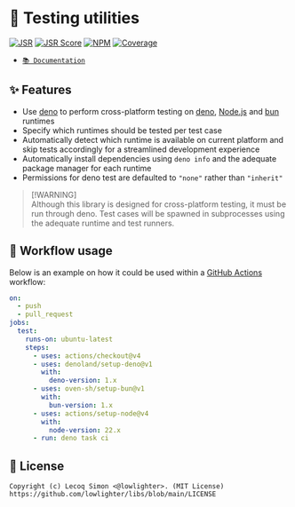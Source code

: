 # 🧪 Testing utilities

[![JSR](https://jsr.io/badges/@libs/testing)](https://jsr.io/@libs/testing) [![JSR Score](https://jsr.io/badges/@libs/testing/score)](https://jsr.io/@libs/testing)
[![NPM](https://img.shields.io/npm/v/@lowlighter%2Ftesting?logo=npm&labelColor=cb0000&color=183e4e)](https://www.npmjs.com/package/@lowlighter/testing) [![Coverage](https://libs-coverage.lecoq.io/testing/badge.svg)](https://libs-coverage.lecoq.io/testing)

- [`📚 Documentation`](https://jsr.io/@libs/testing/doc)

## ✨ Features

- Use [deno](https://deno.com) to perform cross-platform testing on [deno](https://deno.com), [Node.js](https://nodejs.org) and [bun](https://bun.sh) runtimes
- Specify which runtimes should be tested per test case
- Automatically detect which runtime is available on current platform and skip tests accordingly for a streamlined development experience
- Automatically install dependencies using `deno info` and the adequate package manager for each runtime
- Permissions for deno test are defaulted to `"none"` rather than `"inherit"`

> [!WARNING]\
> Although this library is designed for cross-platform testing, it must be run through deno. Test cases will be spawned in subprocesses using the adequate runtime and test runners.

## 🤖 Workflow usage

Below is an example on how it could be used within a [GitHub Actions](https://github.com/features/actions) workflow:

```yaml
on:
  - push
  - pull_request
jobs:
  test:
    runs-on: ubuntu-latest
    steps:
      - uses: actions/checkout@v4
      - uses: denoland/setup-deno@v1
        with:
          deno-version: 1.x
      - uses: oven-sh/setup-bun@v1
        with:
          bun-version: 1.x
      - uses: actions/setup-node@v4
        with:
          node-version: 22.x
      - run: deno task ci
```

## 📜 License

```
Copyright (c) Lecoq Simon <@lowlighter>. (MIT License)
https://github.com/lowlighter/libs/blob/main/LICENSE
```
